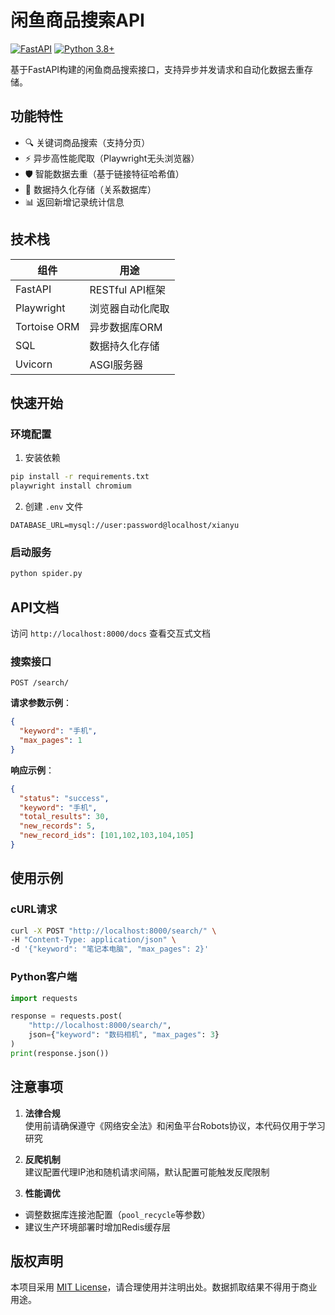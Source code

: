 # 闲鱼商品搜索API

[![FastAPI](https://img.shields.io/badge/FastAPI-0.68.0-009688?logo=fastapi)](https://fastapi.tiangolo.com/)
[![Python 3.8+](https://img.shields.io/badge/Python-3.8%2B-blue?logo=python)](https://www.python.org/)

基于FastAPI构建的闲鱼商品搜索接口，支持异步并发请求和自动化数据去重存储。

## 功能特性

- 🔍 关键词商品搜索（支持分页）
- ⚡ 异步高性能爬取（Playwright无头浏览器）
- 🛡️ 智能数据去重（基于链接特征哈希值）
- 💾 数据持久化存储（关系数据库）
- 📊 返回新增记录统计信息

## 技术栈

| 组件           | 用途                     |
|----------------|--------------------------|
| FastAPI        | RESTful API框架          |
| Playwright     | 浏览器自动化爬取         |
| Tortoise ORM   | 异步数据库ORM            |
| SQL            | 数据持久化存储           |
| Uvicorn        | ASGI服务器               |

## 快速开始

### 环境配置

1. 安装依赖
```bash
pip install -r requirements.txt
playwright install chromium
```

2. 创建 `.env` 文件
```env
DATABASE_URL=mysql://user:password@localhost/xianyu
```

### 启动服务
```bash
python spider.py
```

## API文档

访问 `http://localhost:8000/docs` 查看交互式文档

### 搜索接口
```
POST /search/
```

**请求参数示例**：
```json
{
  "keyword": "手机",
  "max_pages": 1
}
```

**响应示例**：
```json
{
  "status": "success",
  "keyword": "手机",
  "total_results": 30,
  "new_records": 5,
  "new_record_ids": [101,102,103,104,105]
}
```

## 使用示例

### cURL请求
```bash
curl -X POST "http://localhost:8000/search/" \
-H "Content-Type: application/json" \
-d '{"keyword": "笔记本电脑", "max_pages": 2}'
```

### Python客户端
```python
import requests

response = requests.post(
    "http://localhost:8000/search/",
    json={"keyword": "数码相机", "max_pages": 3}
)
print(response.json())
```

## 注意事项

1. **法律合规**  
使用前请确保遵守《网络安全法》和闲鱼平台Robots协议，本代码仅用于学习研究

2. **反爬机制**  
建议配置代理IP池和随机请求间隔，默认配置可能触发反爬限制

3. **性能调优**  
- 调整数据库连接池配置（`pool_recycle`等参数）
- 建议生产环境部署时增加Redis缓存层

## 版权声明

本项目采用 [MIT License](LICENSE)，请合理使用并注明出处。数据抓取结果不得用于商业用途。